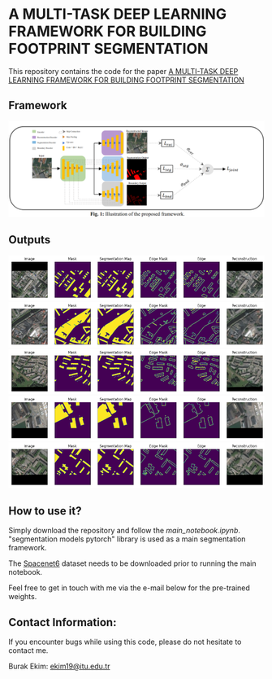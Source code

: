 # A MULTI-TASK DEEP LEARNING FRAMEWORK FOR BUILDING FOOTPRINT SEGMENTATION
This repository contains the code for the paper [A MULTI-TASK DEEP LEARNING FRAMEWORK FOR BUILDING FOOTPRINT SEGMENTATION](https://arxiv.org/abs/2104.09375)


Framework
---------------------
![alt text](ims/motiv.png)


Outputs
---------------------
![alt text](ims/1.png)
![alt text](ims/2.png)
![alt text](ims/3.png)
![alt text](ims/4.png)
![alt text](ims/5.png)


How to use it?
---------------------

Simply download the repository and follow the *main_notebook.ipynb*. "segmentation models pytorch" library is used as a main segmentation framework.

The [Spacenet6](https://arxiv.org/abs/2004.06500) dataset needs to be downloaded prior to running the main notebook. 
  
Feel free to get in touch with me via the e-mail below for the pre-trained weights.


Contact Information:
--------------------

If you encounter bugs while using this code, please do not hesitate to contact me.

Burak Ekim: ekim19@itu.edu.tr<br>
